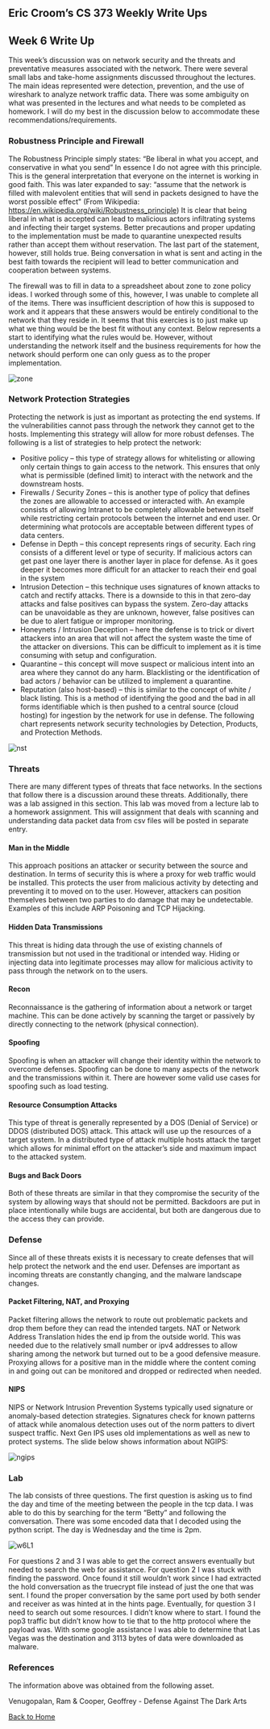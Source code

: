 ## Eric Croom’s CS 373 Weekly Write Ups

## Week 6 Write Up
This week’s discussion was on network security and the threats and preventative measures associated with the network.  There were several small labs and take-home assignments discussed throughout the lectures.  The main ideas represented were detection, prevention, and the use of wireshark to analyze network traffic data.  There was some ambiguity on what was presented in the lectures and what needs to be completed as homework.  I will do my best in the discussion below to accommodate these recommendations/requirements.
### Robustness Principle and Firewall
The Robustness Principle simply states:
“Be liberal in what you accept, and conservative in what you send” 
In essence I do not agree with this principle.  This is the general interpretation that everyone on the internet is working in good faith.  This was later expanded to say:
“assume that the network is filled with malevolent entities that will send in packets designed to have the worst possible effect" (From Wikipedia:  https://en.wikipedia.org/wiki/Robustness_principle)
It is clear that being liberal in what is accepted can lead to malicious actors infiltrating systems and infecting their target systems.  Better precautions and proper updating to the implementation must be made to quarantine unexpected results rather than accept them without reservation.  The last part of the statement, however, still holds true.  Being conversation in what is sent and acting in the best faith towards the recipient will lead to better communication and cooperation between systems.

The firewall was to fill in data to a spreadsheet about zone to zone policy ideas.  I worked through some of this, however, I was unable to complete all of the items.  There was insufficient description of how this is supposed to work and it appears that these answers would be entirely conditional to the network that they reside in.  It seems that this exercies is to just make up what we thing would be the best fit without any context.  Below represents a start to identifying what the rules would be.  However, without understanding the network itself and the business requirements for how the network should perform one can only guess as to the proper implementation.

![zone](/images/zone.png)

### Network Protection Strategies
Protecting the network is just as important as protecting the end systems.  If the vulnerabilities cannot pass through the network they cannot get to the hosts.  Implementing this strategy will allow for more robust defenses. The following is a list of strategies to help protect the network:
- Positive policy – this type of strategy allows for whitelisting or allowing only certain things to gain access to the network.  This ensures that only what is permissible (defined limit) to interact with the network and the downstream hosts.
- Firewalls / Security Zones – this is another type of policy that defines the zones are allowable to accessed or interacted with.  An example consists of allowing Intranet to be completely allowable between itself while restricting certain protocols between the internet and end user.  Or determining what protocols are acceptable between different types of data centers.
- Defense in Depth – this concept represents rings of security.  Each ring consists of a different level or type of security.  If malicious actors can get past one layer there is another layer in place for defense.  As it goes deeper it becomes more difficult for an attacker to reach their end goal in the system
- Intrusion Detection – this technique uses signatures of known attacks to catch and rectify attacks.  There is a downside to this in that zero-day attacks and false positives can bypass the system.  Zero-day attacks can be unavoidable as they are unknown, however, false positives can be due to alert fatigue or improper monitoring.
- Honeynets / Intrusion Deception – here the defense is to trick or divert attackers into an area that will not affect the system waste the time of the attacker on diversions.  This can be difficult to implement as it is time consuming with setup and configuration.
- Quarantine – this concept will move suspect or malicious intent into an area where they cannot do any harm.  Blacklisting or the identification of bad actors / behavior can be utilized to implement a quarantine.
- Reputation (also host-based) – this is similar to the concept of white / black listing.  This is a method of identifying the good and the bad in all forms identifiable which is then pushed to a central source (cloud hosting) for ingestion by the network for use in defense.
The following chart represents network security technologies by Detection, Products, and Protection Methods.

![nst](/images/nst.png)

### Threats
There are many different types of threats that face networks.  In the sections that follow there is a discussion around these threats.  Additionally, there was a lab assigned in this section.  This lab was moved from a lecture lab to a homework assignment.  This will assignment that deals with scanning and understanding data packet data from csv files will be posted in separate entry.
#### Man in the Middle
This approach positions an attacker or security between the source and destination.  In terms of security this is where a proxy for web traffic would be installed.  This protects the user from malicious activity by detecting and preventing it to moved on to the user.  However, attackers can position themselves between two parties to do damage that may be undetectable.  Examples of this include ARP Poisoning and TCP Hijacking.
#### Hidden Data Transmissions
This threat is hiding data through the use of existing channels of transmission but not used in the traditional or intended way.  Hiding or injecting data into legitimate processes may allow for malicious activity to pass through the network on to the users.
#### Recon
Reconnaissance is the gathering of information about a network or target machine.  This can be done actively by scanning the target or passively by directly connecting to the network (physical connection).
#### Spoofing
Spoofing is when an attacker will change their identity within the network to overcome defenses.  Spoofing can be done to many aspects of the network and the transmissions within it.  There are however some valid use cases for spoofing such as load testing.
#### Resource Consumption Attacks
This type of threat is generally represented by a DOS (Denial of Service) or DDOS (distributed DOS) attack.  This attack will use up the resources of a target system.  In a distributed type of attack multiple hosts attack the target which allows for minimal effort on the attacker’s side and maximum impact to the attacked system.
#### Bugs and Back Doors
Both of these threats are similar in that they compromise the security of the system by allowing ways that should not be permitted.  Backdoors are put in place intentionally while bugs are accidental, but both are dangerous due to the access they can provide.
### Defense
Since all of these threats exists it is necessary to create defenses that will help protect the network and the end user.  Defenses are important as incoming threats are constantly changing, and the malware landscape changes.
#### Packet Filtering, NAT, and Proxying
Packet filtering allows the network to route out problematic packets and drop them before they can read the intended targets.  NAT or Network Address Translation hides the end ip from the outside world.  This was needed due to the relatively small number or ipv4 addresses to allow sharing among the network but turned out to be a good defensive measure.  Proxying allows for a positive man in the middle where the content coming in and going out can be monitored and dropped or redirected when needed.
#### NIPS
NIPS or Network Intrusion Prevention Systems typically used signature or anomaly-based detection strategies.  Signatures check for known patterns of attack while anomalous detection uses out of the norm patters to divert suspect traffic.  Next Gen IPS uses old implementations as well as new to protect systems.  The slide below shows information about NGIPS:

![ ngips](/images/ngips.png)

### Lab
The lab consists of three questions.  The first question is asking us to find the day and time of the meeting between the people in the tcp data.  I was able to do this by searching for the term “Betty” and following the conversation.  There was some encoded data that I decoded using the python script.  The day is Wednesday and the time is 2pm.

![ w6L1](/images/w6L1.png)

For questions 2 and 3 I was able to get the correct answers eventually but needed to search the web for assistance.  For question 2 I was stuck with finding the password.  Once found it still wouldn’t work since I had extracted the hold conversation as the truecrypt file instead of just the one that was sent.  I found the proper conversation by the same port used by both sender and receiver as was hinted at in the hints page.  Eventually, for question 3 I need to search out some resources.  I didn’t know where to start.  I found the pop3 traffic but didn’t know how to tie that to the http protocol where the payload was.  With some google assistance I was able to determine that Las Vegas was the destination and 3113 bytes of data were downloaded as malware.

### References
The information above was obtained from the following asset.

Venugopalan, Ram & Cooper, Geoffrey - Defense Against The Dark Arts


<a href="../">Back to Home</a>


